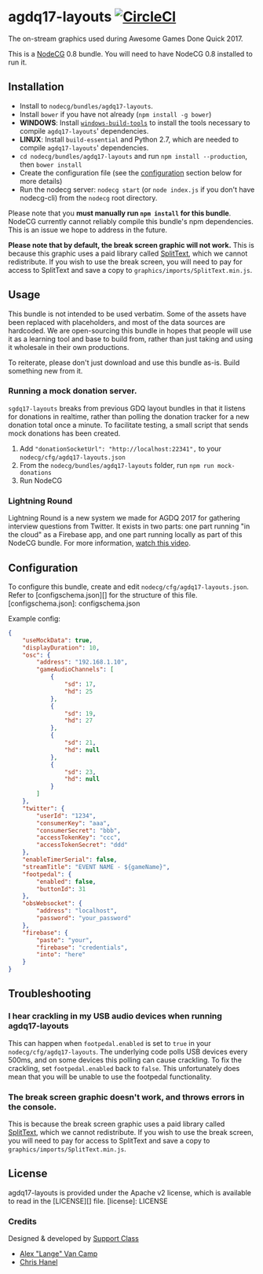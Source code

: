 # agdq17-layouts [![CircleCI](https://circleci.com/gh/GamesDoneQuick/agdq17-layouts.svg?style=svg&circle-token=6693c195c58bcee709313ba512ce0e9a6ee36b88)](https://circleci.com/gh/GamesDoneQuick/agdq17-layouts)
The on-stream graphics used during Awesome Games Done Quick 2017.

This is a [NodeCG](http://github.com/nodecg/nodecg) 0.8 bundle. You will need to have NodeCG 0.8 installed to run it.

## Installation
- Install to `nodecg/bundles/agdq17-layouts`.
- Install `bower` if you have not already (`npm install -g bower`)
- **WINDOWS**: Install [`windows-build-tools`](https://www.npmjs.com/package/windows-build-tools) to install the tools necessary to compile `agdq17-layouts`' dependencies.
- **LINUX**: Install `build-essential` and Python 2.7, which are needed to compile `agdq17-layouts`' dependencies.
- `cd nodecg/bundles/agdq17-layouts` and run `npm install --production`, then `bower install`
- Create the configuration file (see the [configuration][id] section below for more details)
- Run the nodecg server: `nodecg start` (or `node index.js` if you don't have nodecg-cli) from the `nodecg` root directory.

Please note that you **must manually run `npm install` for this bundle**. NodeCG currently cannot reliably 
compile this bundle's npm dependencies. This is an issue we hope to address in the future.

**Please note that by default, the break screen graphic will not work.** This is because this graphic uses
a paid library called [SplitText](https://greensock.com/SplitText), which we cannot redistribute. If you wish to use 
the break screen, you will need to pay for access to SplitText and save a copy to `graphics/imports/SplitText.min.js`.

## Usage
This bundle is not intended to be used verbatim. Some of the assets have been replaced with placeholders, and
most of the data sources are hardcoded. We are open-sourcing this bundle in hopes that people will use it as a
learning tool and base to build from, rather than just taking and using it wholesale in their own productions.

To reiterate, please don't just download and use this bundle as-is. Build something new from it.

### Running a mock donation server.
`sgdq17-layouts` breaks from previous GDQ layout bundles in that it listens for donations in realtime,
rather than polling the donation tracker for a new donation total once a minute. To facilitate testing,
a small script that sends mock donations has been created.
1. Add `"donationSocketUrl": "http://localhost:22341",` to your `nodecg/cfg/agdq17-layouts.json`
2. From the `nodecg/bundles/agdq17-layouts` folder, run `npm run mock-donations`
3. Run NodeCG

### Lightning Round
Lightning Round is a new system we made for AGDQ 2017 for gathering interview questions from Twitter. It exists in two parts:
one part running "in the cloud" as a Firebase app, and one part running locally as part of this NodeCG bundle. For more
information, [watch this video]().

[id]: configuration
## Configuration
To configure this bundle, create and edit `nodecg/cfg/agdq17-layouts.json`.  
Refer to [configschema.json][] for the structure of this file.
[configschema.json]: configschema.json

Example config:
```json
{
	"useMockData": true,
	"displayDuration": 10,
	"osc": {
		"address": "192.168.1.10",
		"gameAudioChannels": [
			{
				"sd": 17,
				"hd": 25
			},
			{
				"sd": 19,
				"hd": 27
			},
			{
				"sd": 21,
				"hd": null
			},
			{
				"sd": 23,
				"hd": null
			}
		]
	},
	"twitter": {
		"userId": "1234",
		"consumerKey": "aaa",
		"consumerSecret": "bbb",
		"accessTokenKey": "ccc",
		"accessTokenSecret": "ddd"
	},
	"enableTimerSerial": false,
	"streamTitle": "EVENT NAME - ${gameName}",
	"footpedal": {
		"enabled": false,
		"buttonId": 31
	},
	"obsWebsocket": {
		"address": "localhost",
		"password": "your_password"
	},
	"firebase": {
		"paste": "your",
		"firebase": "credentials",
		"into": "here"
	}
}
```

## Troubleshooting
### I hear crackling in my USB audio devices when running agdq17-layouts
This can happen when `footpedal.enabled` is set to `true` in your `nodecg/cfg/agdq17-layouts`.
The underlying code polls USB devices every 500ms, and on some devices this polling can cause crackling.
To fix the crackling, set `footpedal.enabled` back to `false`. This unfortunately does mean that you will be unable
to use the footpedal functionality.

### The break screen graphic doesn't work, and throws errors in the console.
This is because the break screen graphic uses a paid library called [SplitText](https://greensock.com/SplitText), 
which we cannot redistribute. If you wish to use the break screen, you will need to pay for access to SplitText and 
save a copy to `graphics/imports/SplitText.min.js`.

## License
agdq17-layouts is provided under the Apache v2 license, which is available to read in the [LICENSE][] file.
[license]: LICENSE

### Credits
Designed & developed by [Support Class](http://supportclass.net/)
 - [Alex "Lange" Van Camp](https://twitter.com/VanCamp/)  
 - [Chris Hanel](https://twitter.com/ChrisHanel)

